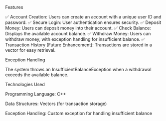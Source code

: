 Features

✅ Account Creation: Users can create an account with a unique user ID and password.
✅ Secure Login: User authentication ensures security.
✅ Deposit Money: Users can deposit money into their account.
✅ Check Balance: Displays the available account balance.
✅ Withdraw Money: Users can withdraw money, with exception handling for insufficient balance.
✅ Transaction History (Future Enhancement): Transactions are stored in a vector for easy retrieval.

Exception Handling

The system throws an InsufficientBalanceException when a withdrawal exceeds the available balance.

Technologies Used

Programming Language: C++

Data Structures: Vectors (for transaction storage)

Exception Handling: Custom exception for handling insufficient balance
